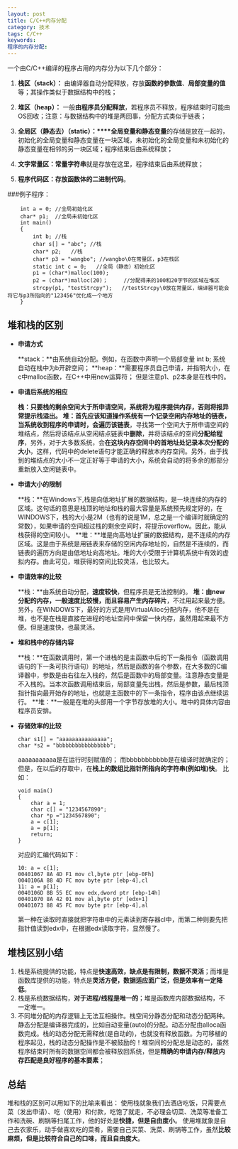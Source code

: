 ```yaml
---
layout: post
title: C/C++内存分配
category: 技术
tags: C/C++
keywords: 
程序的内存分配: 
---
```


一个由C/C++编译的程序占用的内存分为以下几个部分：
1. **栈区（stack）：** 由编译器自动分配释放，存放**函数的参数值**、**局部变量的值**等；其操作类似于数据结构中的栈；

2. **堆区（heap）：** 一般**由程序员分配释放**，若程序员不释放，程序结束时可能由OS回收；注意：与数据结构中的堆是两回事，分配方式类似于链表；

3. **全局区（静态去）（static）：****全局变量和静态变量**的存储是放在一起的，初始化的全局变量和静态变量在一块区域，未初始化的全局变量和未初始化的静态变量在相邻的另一块区域；程序结束后由系统释放；

4. **文字常量区：常量字符串**就是存放在这里，程序结束后由系统释放；

5. **程序代码区：**存放**函数体的二进制代码**。


###例子程序：
~~~
	int a = 0; //全局初始化区
	char* p1;  //全局未初始化区
	int main()
	{
		int b; //栈
		char s[] = "abc"; //栈
		char* p2;	//栈
		char* p3 = "wangbo"; //wangbo\0在常量区，p3在栈区
		static int c = 0;	//全局（静态）初始化区
		p1 = (char*)malloc(100);
		p2 = (char*)malloc(20)；		//分配得来的100和20字节的区域在堆区
		strcpy(p1, "testStrcpy");	//testStrcpy\0放在常量区，编译器可能会将它与p3所指向的"123456"优化成一个地方
	}
~~~

堆和栈的区别
---
* **申请方式**
	
	**stack：**由系统自动分配。例如，在函数中声明一个局部变量 int b; 系统自动在栈中为b开辟空间；
	**heap：**需要程序员自己申请，并指明大小，在c中malloc函数，在C++中用new运算符；
	但是注意p1、p2本身是在栈中的。

* **申请后系统的相应**

	**栈：**只要栈的剩余空间大于所申请空间，系统将为程序提供内存，否则将报异常提示栈溢出。
	**堆：**首先应该知道操作系统有一个**记录空闲内存地址的链表**，当系统收到程序的申请时，会**遍历该链表**，寻找第一个空间大于所申请空间的堆结点，然后将该结点从空闲结点链表中**删除**，并将该结点的空间**分配给程序**，另外，对于大多数系统，会**在这块内存空间中的首地址处记录本次分配的大小**，这样，代码中的delete语句才能正确的释放本内存空间。另外，由于找到的堆结点的大小不一定正好等于申请的大小，系统会自动的将多余的那部分重新放入空闲链表中。


* **申请大小的限制**

	**栈：**在Windows下,栈是向低地址扩展的数据结构，是一块连续的内存的区域。这句话的意思是栈顶的地址和栈的最大容量是系统预先规定好的，在 WINDOWS下，栈的大小是2M（也有的说是1M，总之是一个编译时就确定的常数），如果申请的空间超过栈的剩余空间时，将提示overflow。因此，能从栈获得的空间较小。
	**堆：**堆是向高地址扩展的数据结构，是不连续的内存区域。这是由于系统是用链表来存储的空闲内存地址的，自然是不连续的，而链表的遍历方向是由低地址向高地址。堆的大小受限于计算机系统中有效的虚拟内存。由此可见，堆获得的空间比较灵活，也比较大。


* **申请效率的比较**

	**栈：**由系统自动分配，**速度较快**，但程序员是无法控制的。
	**堆：**由new分配的内存，一般速度比较慢，而且**容易产生内存碎片**，不过用起来最方便。
	另外，在WINDOWS下，最好的方式是用VirtualAlloc分配内存，他不是在堆，也不是在栈是直接在进程的地址空间中保留一快内存，虽然用起来最不方便。但是速度快，也最灵活。


* **堆和栈中的存储内容**

	**栈：**在函数调用时，第一个进栈的是主函数中后的下一条指令（函数调用语句的下一条可执行语句）的地址，然后是函数的各个参数，在大多数的C编译器中，参数是由右往左入栈的，然后是函数中的局部变量。注意静态变量是不入栈的。当本次函数调用结束后，局部变量先出栈，然后是参数，最后栈顶指针指向最开始存的地址，也就是主函数中的下一条指令，程序由该点继续运行。
	**堆：**一般是在堆的头部用一个字节存放堆的大小。堆中的具体内容由程序员安排。


* **存储效率的比较**

	~~~
	char s1[] = "aaaaaaaaaaaaaaa";
	char *s2 = "bbbbbbbbbbbbbbbbb";
	~~~
	
	aaaaaaaaaaa是在运行时刻赋值的；
	而bbbbbbbbbbb是在编译时就确定的；
	但是，在以后的存取中，在**栈上的数组比指针所指向的字符串(例如堆)快**。
	比如：
	~~~
	void main()
	{
		char a = 1;
		char c[] = "1234567890";
		char *p ="1234567890";
		a = c[1];
		a = p[1];
		return;
	}
	~~~
	对应的汇编代码如下：
	~~~
	10: a = c[1];
	00401067 8A 4D F1 mov cl,byte ptr [ebp-0Fh]
	0040106A 88 4D FC mov byte ptr [ebp-4],cl
	11: a = p[1];
	0040106D 8B 55 EC mov edx,dword ptr [ebp-14h]
	00401070 8A 42 01 mov al,byte ptr [edx+1]
	00401073 88 45 FC mov byte ptr [ebp-4],al
	~~~
	第一种在读取时直接就把字符串中的元素读到寄存器cl中，而第二种则要先把指针值读到edx中，在根据edx读取字符，显然慢了。

堆栈区别小结
---
1. 栈是系统提供的功能，特点是**快速高效，缺点是有限制，数据不灵活**；而堆是函数库提供的功能，特点是**灵活方便，数据适应面广泛，但是效率有一定降低**。
2. 栈是系统数据结构，**对于进程/线程是唯一的**；堆是函数库内部数据结构，不一定唯一。
3. 不同堆分配的内存逻辑上无法互相操作。栈空间分静态分配和动态分配两种。静态分配是编译器完成的，比如自动变量(auto)的分配。动态分配由alloca函数完成。栈的动态分配无需释放(是自动的)，也就没有释放函数。为可移植的程序起见，栈的动态分配操作是不被鼓励的！堆空间的分配总是动态的，虽然程序结束时所有的数据空间都会被释放回系统，但是**精确的申请内存/释放内存匹配是良好程序的基本要素**；

总结
---
堆和栈的区别可以用如下的比喻来看出：
使用栈就象我们去酒店吃饭，只需要点菜（发出申请）、吃（使用）和付款，吃饱了就走，不必理会切菜、洗菜等准备工作和洗碗、刷锅等扫尾工作，他的好处是**快捷，但是自由度小**。
使用堆就象是自己去农家乐，动手做喜欢吃的菜肴，需要自己买菜、洗菜、刷锅等工作，虽然**比较麻烦，但是比较符合自己的口味，而且自由度大**。
